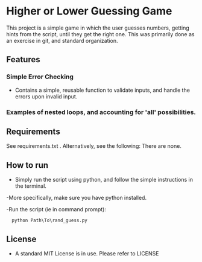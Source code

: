 # Higher or Lower Guessing Game

This project is a simple game in which the user guesses numbers, getting hints from the script, until they get the right one. This was primarily done as an exercise in git, and standard organization.

## Features

### Simple Error Checking
- Contains a simple, reusable function to validate inputs, and handle the errors upon invalid input.

### Examples of nested loops, and accounting for 'all' possibilities.

## Requirements
See requirements.txt . Alternatively, see the following: There are none.


## How to run

- Simply run the script using python, and follow the simple instructions in the terminal.

-More specifically, make sure you have python installed.

-Run the script (ie in command prompt):

 ```bash{
   python Path\To\rand_guess.py 
   ```

## License

- A standard MIT License is in use. Please refer to LICENSE

